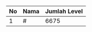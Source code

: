 | No | Nama            | Jumlah Level |
|----|-----------------|--------------|
| 1  | #    |    6675        |
